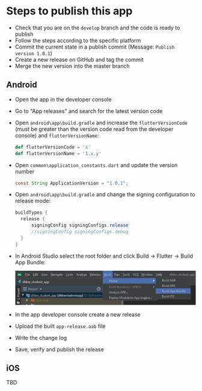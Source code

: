 # Steps to publish this app

- Check that you are on the `develop` branch and the code is ready to publish
- Follow the steps according to the specific platform
- Commit the current state in a publish commit (Message: `Publish version 1.0.1`) 
- Create a new release on GitHub and tag the commit
- Merge the new version into the master branch



## Android

- Open the app in the developer console

- Go to "App releases" and search for the latest version code

- Open `android\app\build.gradle` and increase the `flutterVersionCode ` (must be greater than the version code read from the developer console) and `flutterVersionName`:

  ```python
  def flutterVersionCode = 'x'
  def flutterVersionName = '1.x.y'
  ```

- Open `common\application_constants.dart` and update the version number

  ```java
  const String ApplicationVersion = "1.0.1";
  ```
  
- Open `android\app\build.gradle` and change the signing configuration to release mode:

  ```java
  buildTypes {
  	release {
      	signingConfig signingConfigs.release
  		//signingConfig signingConfigs.debug
  	}
  }
  ```

- In Android Studio select the root folder and click Build -> Flutter -> Build App Bundle: 

  ![image-20200706093154007](https://raw.githubusercontent.com/Bennik2000/DHBWStudentInformationApp/develop/screenshots/AndroidStudioBuildAppBundle.png)


- In the app developer console create a new release
- Upload the built `app-release.aab` file
- Write the change log
- Save, verify and publish the release

## iOS

TBD